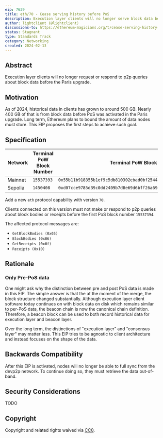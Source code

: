 ```yaml
---
eip: 7639
title: eth/70 - Cease serving history before PoS
description: Execution layer clients will no longer serve block data before Paris over p2p.
author: lightclient (@lightclient)
discussions-to: https://ethereum-magicians.org/t/cease-serving-history-before-pos/18991
status: Stagnant
type: Standards Track
category: Networking
created: 2024-02-13
---
```


## Abstract

Execution layer clients will no longer request or respond to p2p queries about
block data before the Paris upgrade.

## Motivation

As of 2024, historical data in clients has grown to around 500 GB. Nearly 400 GB
of that is from block data before PoS was activated in the Paris upgrade. Long
term, Ethereum plans to bound the amount of data nodes must store. This EIP
proposes the first steps to achieve such goal.

## Specification

| Network                    | Terminal PoW Block Number | Terminal PoW Block Hash | First PoS Block Number | First PoS Block Hash |
| -------------------------- | ------------------------  | ----------------------- | ---------------------- | -------------------- |
| Mainnet | `15537393` | `0x55b11b918355b1ef9c5db810302ebad0bf2544255b530cdce90674d5887bb286` | `15537394` | `0x56a9bb0302da44b8c0b3df540781424684c3af04d0b7a38d72842b762076a664` |
| Sepolia | `1450408` | `0xd07cce9785d39c0dd2409b7d8e69d6bff26a69a0fa5308ac781c63ffe2a37bc1` | `1450409` | `0x229f6b18ca1552f1d5146deceb5387333f40dc6275aebee3f2c5c4ece07d02db` |

Add a new `eth` protocol capability with version `70`. 

Clients connected on this version must not make or respond to p2p queries about
block bodies or receipts before the first PoS block number `15537394`.

The affected protocol messages are:

- `GetBlockBodies (0x05)`
- `BlockBodies (0x06)`
- `GetReceipts (0x0f)`
- `Receipts (0x10)`

## Rationale

### Only Pre-PoS data

One might ask why the distinction between pre and post PoS data is made in this
EIP. The simple answer is that the at the moment of the merge, the block
structure changed substantially. Although execution layer client software today
continues on with block data on disk which remains similar to per-PoS data, the
beacon chain is now the canonical chain definition. Therefore, a beacon block
can be used to both record historical data for execution layer and beacon layer.

Over the long term, the distinctions of "execution layer" and "consensus layer"
may matter less. This EIP tries to be agnostic to client architecture and
instead focuses on the shape of the data.

## Backwards Compatibility

After this EIP is activated, nodes will no longer be able to full sync from the
devp2p network. To continue doing so, they must retrieve the data out-of-band.

## Security Considerations

TODO

## Copyright

Copyright and related rights waived via [CC0](../LICENSE.md).
